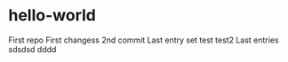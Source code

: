 # hello-world
First repo
First changess
2nd commit
Last entry set
test
test2
Last entries
sdsdsd
dddd
